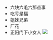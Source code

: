 - 六块六毛六那点事
- 吃亏是福
- 姐妹兄弟
- 厂花
- 正阳门下小女人
![](http://img1.utuku.china.com/441x0/news/20170429/74ff1da3-f4aa-4be5-bce1-8729a7d00999.jpg)
